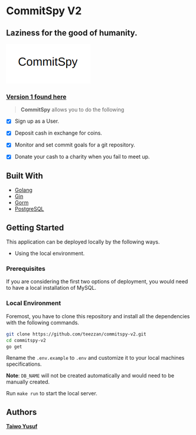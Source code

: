 # CommitSpy V2
## Laziness for the good of humanity.
![Logo](./images/commitspy.png)

### [Version 1 found here](https://commitspy.netlify.app/)

>**CommitSpy** allows you to do the following

- [x] Sign up as a User.
- [x] Deposit cash in exchange for coins.
- [x] Monitor and set commit goals for a git repository.
- [x] Donate your cash to a charity when you fail to meet up.


## Built With

- [Golang](https://go.dev/)
- [Gin](https://github.com/gin-gonic/gin)
- [Gorm](https://gorm.io/)
- [PostgreSQL](https://www.postgresql.org/)

## Getting Started
This application can be deployed locally by the following ways.
- Using the local environment.

### Prerequisites
If you are considering the first two options of deployment, you would need to have a local installation of MySQL.

### Local Environment

Foremost, you have to clone this repository and install all the dependencies with the following commands.
```bash
git clone https://github.com/teezzan/commitspy-v2.git
cd commitspy-v2
go get

```
Rename the `.env.example` to `.env` and customize it to your local machines specifications.

**Note**: `DB_NAME` will not be created automatically and would need to be manually created.

Run `make run` to start the local server.


## Authors

**[Taiwo Yusuf](https://github.com/teezzan/)**